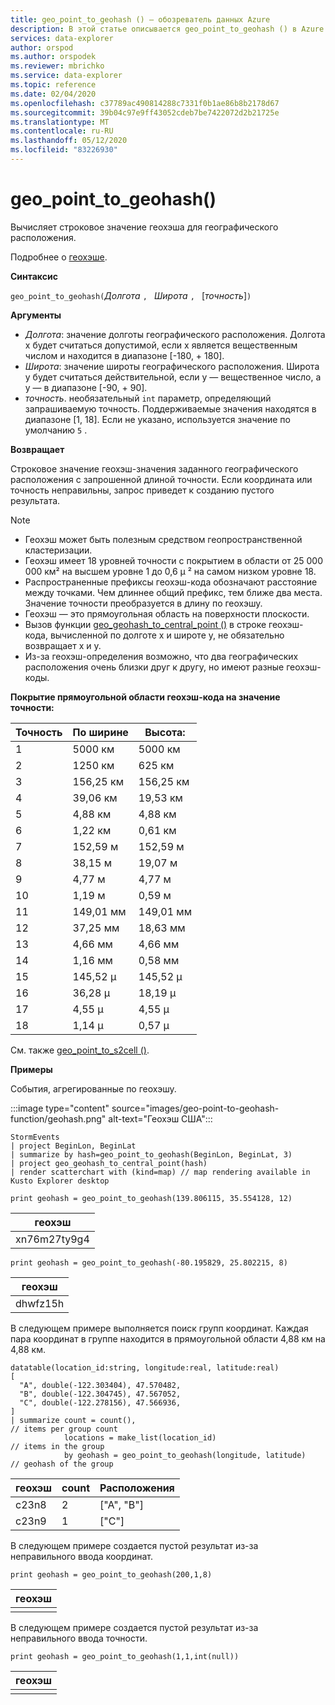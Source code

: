 ```yaml
---
title: geo_point_to_geohash () — обозреватель данных Azure
description: В этой статье описывается geo_point_to_geohash () в Azure обозреватель данных.
services: data-explorer
author: orspod
ms.author: orspodek
ms.reviewer: mbrichko
ms.service: data-explorer
ms.topic: reference
ms.date: 02/04/2020
ms.openlocfilehash: c37789ac490814288c7331f0b1ae86b8b2178d67
ms.sourcegitcommit: 39b04c97e9ff43052cdeb7be7422072d2b21725e
ms.translationtype: MT
ms.contentlocale: ru-RU
ms.lasthandoff: 05/12/2020
ms.locfileid: "83226930"
---
```

# <a name="geo_point_to_geohash"></a>geo_point_to_geohash()

Вычисляет строковое значение геохэша для географического расположения.

Подробнее о [геохэше](https://en.wikipedia.org/wiki/Geohash).  

**Синтаксис**

`geo_point_to_geohash(`*Долгота* `, ` *Широта* `, ` [*точность*]`)`

**Аргументы**

* *Долгота*: значение долготы географического расположения. Долгота x будет считаться допустимой, если x является вещественным числом и находится в диапазоне [-180, + 180]. 
* *Широта*: значение широты географического расположения. Широта y будет считаться действительной, если y — вещественное число, а y — в диапазоне [-90, + 90]. 
* *точность*. необязательный `int` параметр, определяющий запрашиваемую точность. Поддерживаемые значения находятся в диапазоне [1, 18]. Если не указано, используется значение по умолчанию `5` .

**Возвращает**

Строковое значение геохэш-значения заданного географического расположения с запрошенной длиной точности. Если координата или точность неправильны, запрос приведет к созданию пустого результата.

> [!NOTE]
>
> * Геохэш может быть полезным средством геопространственной кластеризации.
> * Геохэш имеет 18 уровней точности с покрытием в области от 25 000 000 км² на высшем уровне 1 до 0,6 μ ² на самом низком уровне 18.
> * Распространенные префиксы геохэш-кода обозначают расстояние между точками. Чем длиннее общий префикс, тем ближе два места. Значение точности преобразуется в длину по геохэшу.
> * Геохэш — это прямоугольная область на поверхности плоскости.
> * Вызов функции [geo_geohash_to_central_point ()](geo-geohash-to-central-point-function.md) в строке геохэш-кода, вычисленной по долготе x и широте y, не обязательно возвращает x и y.
> * Из-за геохэш-определения возможно, что два географических расположения очень близки друг к другу, но имеют разные геохэш-коды.

**Покрытие прямоугольной области геохэш-кода на значение точности:**

| Точность | По ширине     | Высота:    |
|----------|-----------|-----------|
| 1        | 5000 км   | 5000 км   |
| 2        | 1250 км   | 625 км    |
| 3        | 156,25 км | 156,25 км |
| 4        | 39,06 км  | 19,53 км  |
| 5        | 4,88 км   | 4,88 км   |
| 6        | 1,22 км   | 0,61 км   |
| 7        | 152,59 м  | 152,59 м  |
| 8        | 38,15 м   | 19,07 м   |
| 9        | 4,77 м    | 4,77 м    |
| 10       | 1,19 м    | 0,59 м    |
| 11       | 149,01 мм | 149,01 мм |
| 12       | 37,25 мм  | 18,63 мм  |
| 13       | 4,66 мм   | 4,66 мм   |
| 14       | 1,16 мм   | 0,58 мм   |
| 15       | 145,52 μ  | 145,52 μ  |
| 16       | 36,28 μ   | 18,19 μ   |
| 17       | 4,55 μ    | 4,55 μ    |
| 18       | 1,14 μ    | 0,57 μ    |

См. также [geo_point_to_s2cell ()](geo-point-to-s2cell-function.md).

**Примеры**

События, агрегированные по геохэшу.

:::image type="content" source="images/geo-point-to-geohash-function/geohash.png" alt-text="Геохэш США":::

<!-- csl: https://help.kusto.windows.net/Samples -->
```kusto
StormEvents
| project BeginLon, BeginLat
| summarize by hash=geo_point_to_geohash(BeginLon, BeginLat, 3)
| project geo_geohash_to_central_point(hash)
| render scatterchart with (kind=map) // map rendering available in Kusto Explorer desktop
```

<!-- csl: https://help.kusto.windows.net/Samples -->
```kusto
print geohash = geo_point_to_geohash(139.806115, 35.554128, 12)  
```

| геохэш      |
|--------------|
| xn76m27ty9g4 |

<!-- csl: https://help.kusto.windows.net/Samples -->
```kusto
print geohash = geo_point_to_geohash(-80.195829, 25.802215, 8)
```

|геохэш|
|---|
|dhwfz15h|

В следующем примере выполняется поиск групп координат. Каждая пара координат в группе находится в прямоугольной области 4,88 км на 4,88 км.

<!-- csl: https://help.kusto.windows.net/Samples -->
```kusto
datatable(location_id:string, longitude:real, latitude:real)
[
  "A", double(-122.303404), 47.570482,
  "B", double(-122.304745), 47.567052,
  "C", double(-122.278156), 47.566936,
]
| summarize count = count(),                                          // items per group count
            locations = make_list(location_id)                        // items in the group
            by geohash = geo_point_to_geohash(longitude, latitude)    // geohash of the group
```

| геохэш | count | Расположения  |
|---------|-------|------------|
| c23n8   | 2     | ["A", "B"] |
| c23n9   | 1     | ["C"]      |

В следующем примере создается пустой результат из-за неправильного ввода координат.

<!-- csl: https://help.kusto.windows.net/Samples -->
```kusto
print geohash = geo_point_to_geohash(200,1,8)
```

| геохэш |
|---------|
|         |

В следующем примере создается пустой результат из-за неправильного ввода точности.

<!-- csl: https://help.kusto.windows.net/Samples -->
```kusto
print geohash = geo_point_to_geohash(1,1,int(null))
```

| геохэш |
|---------|
|         |
